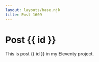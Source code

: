 ```yaml
---
layout: layouts/base.njk
title: Post 1609
---
```


# Post {{ id }}

This is post {{ id }} in my Eleventy project.
